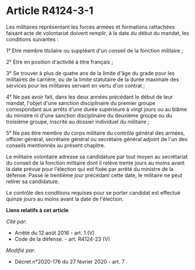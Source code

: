 # Article R4124-3-1

Les militaires représentant les forces armées et formations rattachées faisant acte de volontariat doivent remplir, à la date
du début du mandat, les conditions suivantes :

1° Etre membre titulaire ou suppléant d'un conseil de la fonction militaire ;

2° Etre en position d'activité à titre français ;

3° Se trouver à plus de quatre ans de la limite d'âge du grade pour les militaires de carrière, ou de la limite statutaire de
la durée maximale des services pour les militaires servant en vertu d'un contrat ;

4° Ne pas avoir fait, dans les deux années précédant le début de leur mandat, l'objet d'une sanction disciplinaire du premier
groupe correspondant aux arrêts d'une durée supérieure à vingt jours ou au blâme du ministre ni d'une sanction disciplinaire
du deuxième groupe ou du troisième groupe, inscrite au dossier individuel du militaire ;

5° Ne pas être membre du corps militaire du contrôle général des armées, officier général, secrétaire général ou secrétaire
général adjoint de l'un des conseils mentionnés au présent chapitre.

Le militaire volontaire adresse sa candidature par tout moyen au secrétariat du conseil de la fonction militaire dont il
relève trente jours au moins avant la date prévue pour l'élection qui est fixée par arrêté du ministre de la défense. Passé
le trentième jour précédant cette date, le militaire ne peut retirer sa candidature.

Le contrôle des conditions requises pour se porter candidat est effectué quinze jours au moins avant la date de l'élection.

**Liens relatifs à cet article**

_Cité par_:

  - Arrêté du 12 août 2016 - art. 1 (V)
  - Code de la défense. - art. R4124-23 (V)

_Modifié par_:

  - Décret n°2020-176 du 27 février 2020 - art. 7
